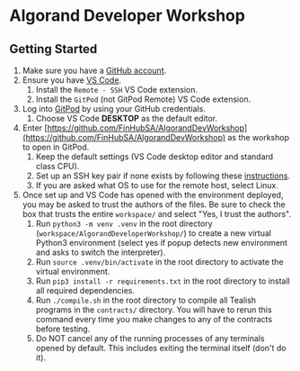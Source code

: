 # Algorand Developer Workshop

## Getting Started
1. Make sure you have a [GitHub account](https://github.com/join).
1. Ensure you have [VS Code](https://code.visualstudio.com/).
    1. Install the `Remote - SSH` VS Code extension.
    1. Install the `GitPod` (not GitPod Remote) VS Code extension.
1. Log into [GitPod](https://www.gitpod.io/) by using your GitHub credentials.
    1. Choose VS Code **DESKTOP** as the default editor.
1. Enter [https://github.com/FinHubSA/AlgorandDevWorkshop](https://github.com/FinHubSA/AlgorandDevWorkshop) as the workshop to open in GitPod.
    1. Keep the default settings (VS Code desktop editor and standard class CPU).
    1. Set up an SSH key pair if none exists by following these [instructions](https://www.gitpod.io/docs/configure/user-settings/ssh#create-an-ssh-key).
    1. If you are asked what OS to use for the remote host, select Linux.
1. Once set up and VS Code has opened with the environment deployed, you may be asked to trust the authors of the files. Be sure to check the box that trusts the entire `workspace/` and select "Yes, I trust the authors".
    1. Run `python3 -m venv .venv` in the root directory (`workspace/AlgorandDeveloperWorkshop/`) to create a new virtual Python3 environment (select yes if popup detects new environment and asks to switch the interpreter).
    1. Run `source .venv/bin/activate` in the root directory to activate the virtual environment.
    1. Run `pip3 install -r requirements.txt` in the root directory to install all required dependencies.
    1. Run `./compile.sh` in the root directory to compile all Tealish programs in the `contracts/` directory. You will have to rerun this command every time you make changes to any of the contracts before testing.
    2. Do NOT cancel any of the running processes of any terminals opened by default. This includes exiting the terminal itself (don't do it).
